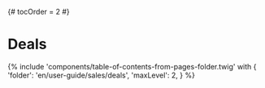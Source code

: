 {# tocOrder = 2 #}

# Deals

{% include 'components/table-of-contents-from-pages-folder.twig' with {
  'folder': 'en/user-guide/sales/deals',
  'maxLevel': 2,
} %}
